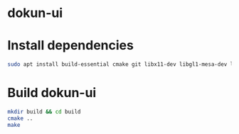 # dokun-ui

# Install dependencies
```bash
sudo apt install build-essential cmake git libx11-dev libgl1-mesa-dev libglu1-mesa-dev libvulkan-dev libglfw3-dev libopenal-dev
```

# Build dokun-ui
```bash
mkdir build && cd build
cmake ..
make
```

[//]: # (git checkout -b dev)
[//]: # (git add cmake/ external/ include/ src/ test/ CMakeLists.txt README.md)
[//]: # (git commit -m"...")
[//]: # (git push -u origin dev)
